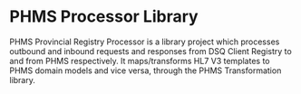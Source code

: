 # PHMS Processor Library

PHMS Provincial Registry Processor is a library project which processes outbound and inbound requests and responses from
DSQ Client Registry to and from PHMS respectively. It maps/transforms HL7 V3 templates to PHMS domain models and vice
versa, through the PHMS Transformation library.

